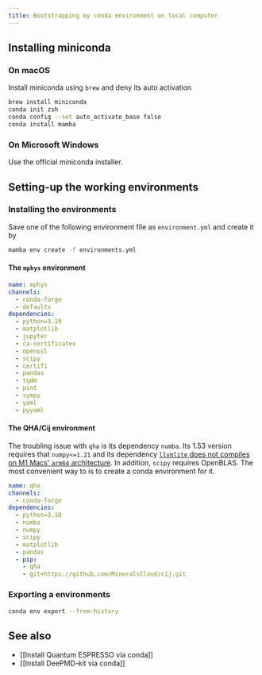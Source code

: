 ```yaml
---
title: Bootstrapping my conda environment on local computer
---
```


## Installing miniconda

### On macOS

Install miniconda using `brew` and deny its auto activation

```bash
brew install miniconda
conda init zsh
conda config --set auto_activate_base false
conda install mamba
```

### On Microsoft Windows

Use the official miniconda installer.

## Setting-up the working environments

### Installing the environments

Save one of the following environment file as `environment.yml` and create it by

```bash
mamba env create -f environments.yml
```

#### The `mphys` environment

```yaml
name: mphys
channels:
  - conda-forge
  - defaults
dependencies:
  - python=3.10
  - matplotlib
  - jupyter
  - ca-certificates
  - openssl
  - scipy
  - certifi
  - pandas
  - tqdm
  - pint
  - sympy
  - yaml
  - pyyaml
```

#### The QHA/Cij environment

The troubling issue with `qha` is its dependency `numba`. Its 1.53 version requires that `numpy<=1.21` and its dependency [`llvmlite` does not compiles on M1 Macs' `arm64` architecture](https://github.com/numba/llvmlite/issues/693). In addition, `scipy` requires OpenBLAS. The most convenient way to is to create a conda environment for it.

```yaml
name: qha
channels:
  - conda-forge
dependencies:
  - python=3.10
  - numba
  - numpy
  - scipy
  - matplotlib
  - pandas
  - pip:
    - qha
    - git+https://github.com/MineralsCloud/cij.git
```

### Exporting a environments

```bash
conda env export --from-history
```

## See also

- [[Install Quantum ESPRESSO via conda]]
- [[Install DeePMD-kit via conda]]